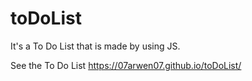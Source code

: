 # toDoList

It's a To Do List that is made by using JS.

See the To Do List https://07arwen07.github.io/toDoList/
